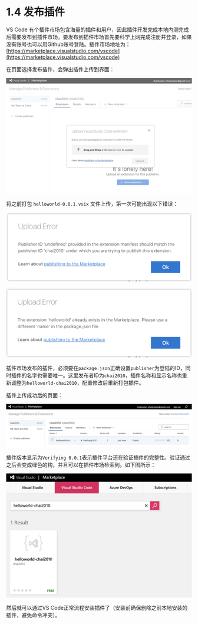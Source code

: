 # 1.4 发布插件

VS Code 有个插件市场包含海量的插件和用户，因此插件开发完成本地内测完成后需要发布到插件市场。要发布到插件市场首先要科学上网完成注册并登录，如果没有账号也可以用Github账号登陆。插件市场地址为：[https://marketplace.visualstudio.com/vscode](https://marketplace.visualstudio.com/vscode)

在页面选择发布插件，会弹出插件上传到界面：

![](../images/ch1.4-01.png)

将之前打包 `helloworld-0.0.1.vsix` 文件上传，第一次可能出现以下错误：

![](../images/ch1.4-02.png)

![](../images/ch1.4-03.png)

插件市场发布的插件，必须要在`package.json`正确设置`publisher`为登陆的ID，同时插件的名字也需要唯一。这里发布者ID为`chai2010`，插件名称和显示名称也重新调整为`helloworld-chai2010`，配置修改后重新打包插件。

插件上传成功后的页面：

![](../images/ch1.4-04.png)

插件版本显示为`Verifying 0.0.1`表示插件平台还在验证插件的完整性。验证通过之后会变成绿色的钩，并且可以在插件市场检索到。如下图所示：

![](../images/ch1.4-05.png)

然后就可以通过VS Code正常流程安装插件了（安装前确保删除之前本地安装的插件，避免命令冲突）。
